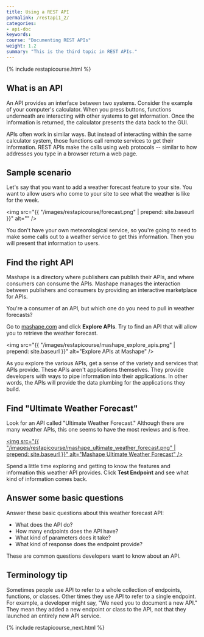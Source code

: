 ```yaml
---
title: Using a REST API
permalink: /restapi1_2/
categories:
- api-doc
keywords: 
course: "Documenting REST APIs"
weight: 1.2
summary: "This is the third topic in REST APIs."
---
```


{% include restapicourse.html %}

## What is an API
An API provides an interface between two systems. Consider the example of your computer's calculator. When you press buttons, functions underneath are interacting with other systems to get information. Once the information is returned, the calculator presents the data back to the GUI.

APIs often work in similar ways. But instead of interacting within the same calculator system, those functions call remote services to get their information. REST APIs make the calls using web protocols -- similar to how addresses you type in a browser return a web page. 

## Sample scenario

Let's say that you want to add a weather forecast feature to your site. You want to allow users who come to your site to see what the weather is like for the week. 

<img src="{{ "/images/restapicourse/forecast.png" | prepend: site.baseurl }}" alt="" />

You don't have your own meteorological service, so you're going to need to make some calls out to a weather service to get this information. Then you will present that information to users.

## Find the right API

Mashape is a directory where publishers can publish their APIs, and where consumers can consume the APIs. Mashape manages the interaction between publishers and consumers by providing an interactive marketplace for APIs.

You're a consumer of an API, but which one do you need to pull in weather forecasts?

Go to [mashape.com](http://mashape.com) and click **Explore APIs**. Try to find an API that will allow you to retrieve the weather forecast.

<img src="{{ "/images/restapicourse/mashape_explore_apis.png" | prepend: site.baseurl }}" alt="Explore APIs at Mashape" />

As you explore the various APIs, get a sense of the variety and services that APIs provide. These APIs aren't applications themselves. They provide developers with ways to pipe information into their applications. In other words, the APIs will provide the data plumbing for the applications they build.

## Find "Ultimate Weather Forecast"

Look for an API called "Ultimate Weather Forecast." Although there are many weather APIs, this one seems to have the most reviews and is free.

<a href="https://www.mashape.com/george-vustrey/ultimate-weather-forecasts"><img src="{{ "/images/restapicourse/mashape_ultimate_weather_forecast.png" | prepend: site.baseurl }}" alt="Mashape Ultimate Weather Forecast" /></a>

Spend a little time exploring and getting to know the features and information this weather API provides. Click **Test Endpoint** and see what kind of information comes back.

## Answer some basic questions

Answer these basic questions about this weather forecast API:

* What does the API do?
* How many endpoints does the API have?
* What kind of parameters does it take?
* What kind of response does the endpoint provide?

These are common questions developers want to know about an API.

## Terminology tip

Sometimes people use API to refer to a whole collection of endpoints, functions, or classes. Other times they use API to refer to a single endpoint. For example, a developer might say, "We need you to document a new API." They mean they added a new endpoint or class to the API, not that they launched an entirely new API service.

{% include restapicourse_next.html %}



